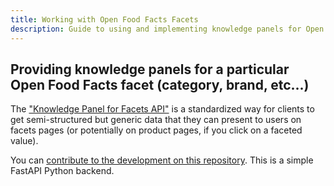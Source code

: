 ```yaml
---
title: Working with Open Food Facts Facets
description: Guide to using and implementing knowledge panels for Open Food Facts facets (categories, brands, etc.), including setup and contribution guidelines
---
```


## Providing knowledge panels for a particular Open Food Facts facet (category, brand, etc...)

The ["Knowledge Panel for Facets API"](https://facets-kp.openfoodfacts.org/docs) is a standardized way for clients to get semi-structured but generic data that they can present to users on facets pages (or potentially on product pages, if you click on a faceted value).

You can [contribute to the development on this repository](https://github.com/openfoodfacts/facets-knowledge-panels). This is a simple FastAPI Python backend.


